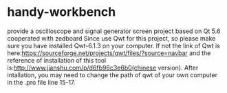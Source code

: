 # handy-workbench
provide a oscilloscope and signal generator screen project based on Qt 5.6 cooperated with zedboard
Since use Qwt for this project, so please make sure you have installed Qwt-6.1.3 on your computer. If not the link of Qwt is here:https://sourceforge.net/projects/qwt/files/?source=navbar and the reference of installation of this tool is:http://www.jianshu.com/p/d6fb96c3e6b0(chinese version).
After intallation, you may need to change the path of qwt of your own computer in the .pro file line 15-17.
